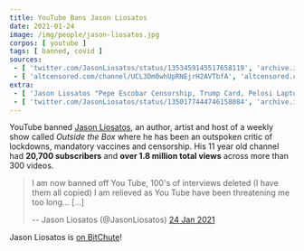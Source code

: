 ```yaml
---
title: YouTube Bans Jason Liosatos
date: 2021-01-24
image: /img/people/jason-liosatos.jpg
corpos: [ youtube ]
tags: [ banned, covid ]
sources:
 - [ 'twitter.com/JasonLiosatos/status/1353459145517658119', 'archive.is/LuEgq' ]
 - [ 'altcensored.com/channel/UCL3Dm0whUpRNEjrH2AVTbfA', 'altcensored.com/channel/UCL3Dm0whUpRNEjrH2AVTbfA' ]
extra:
 - [ 'Jason Liosatos "Pepe Escobar Censorship, Trump Card, Pelosi Laptop, The Great Reset Interview" on BitChute (12 Jan 2021)', 'www.bitchute.com/video/AItsqWthuNTe/' ]
 - [ 'twitter.com/JasonLiosatos/status/1350177444746158084', 'archive.is/oZiS9' ]
---
```


YouTube banned [Jason Liosatos](https://jasonliosatos.com/), an
author, artist and host of a weekly show called _Outside the Box_ where he has
been an outspoken critic of lockdowns, mandatory vaccines and censorship. His
11 year old channel had **20,700 subscribers** and **over 1.8 million total
views** across more than 300 videos.

> I am now banned off You Tube, 100's of interviews deleted (I have them all
> copied) I am relieved as You Tube have been threatening me too long... [...]
>
> -- Jason Liosatos (@JasonLiosatos) [24 Jan 2021](https://archive.is/LuEgq)

Jason Liosatos is [on BitChute](https://www.bitchute.com/channel/bTzghgwInZHv/)!
